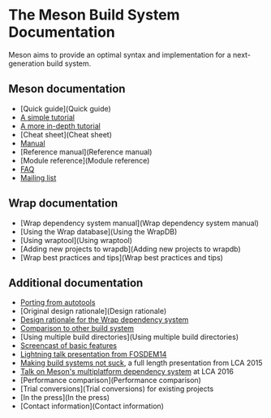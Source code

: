 # The Meson Build System Documentation

Meson aims to provide an optimal syntax and implementation for a next-generation build system.

## Meson documentation

* [Quick guide](Quick guide)
* [A simple tutorial](Tutorial)
* [A more in-depth tutorial](IndepthTutorial)
* [Cheat sheet](Cheat sheet)
* [Manual](Manual)
* [Reference manual](Reference manual)
* [Module reference](Module reference)
* [FAQ](FAQ)
* [Mailing list](https://groups.google.com/forum/#!forum/mesonbuild)

## Wrap documentation

* [Wrap dependency system manual](Wrap dependency system manual)
* [Using the Wrap database](Using the WrapDB)
* [Using wraptool](Using wraptool)
* [Adding new projects to wrapdb](Adding new projects to wrapdb)
* [Wrap best practices and tips](Wrap best practices and tips)

## Additional documentation

* [Porting from autotools](Porting-from-autotools)
* [Original design rationale](Design rationale)
* [Design rationale for the Wrap dependency system](https://groups.google.com/forum/#!topic/mesonbuild/DliVv-mjOTk)
* [Comparison to other build system](Comparisons)
* [Using multiple build directories](Using multiple build directories)
* [Screencast of basic features](http://www.youtube.com/watch?v=rzLta78Jbi8)
* [Lightning talk presentation from FOSDEM14](http://video.fosdem.org/2014/H2215_Ferrer/Sunday/Introducing_the_Meson_build_system.webm)
* [Making build systems not suck](https://www.youtube.com/watch?v=KPi0AuVpxLI), a full length presentation from LCA 2015
* [Talk on Meson's multiplatform dependency system](http://youtu.be/CTJtKtQ8R5k) at LCA 2016
* [Performance comparison](Performance comparison)
* [Trial conversions](Trial conversions) for existing projects
* [In the press](In the press)
* [Contact information](Contact information)

